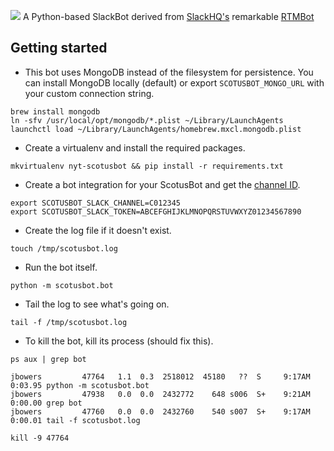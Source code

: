 ![](https://cloud.githubusercontent.com/assets/109988/10309923/32507b92-6c0d-11e5-8ae9-5bb0ca46077e.png)
A Python-based SlackBot derived from [SlackHQ's](https://github.com/slackhq/) remarkable [RTMBot](https://github.com/slackhq/python-rtmbot)

## Getting started

* This bot uses MongoDB instead of the filesystem for persistence. You can install MongoDB locally (default) or export `SCOTUSBOT_MONGO_URL` with your custom connection string.
```
brew install mongodb
ln -sfv /usr/local/opt/mongodb/*.plist ~/Library/LaunchAgents
launchctl load ~/Library/LaunchAgents/homebrew.mxcl.mongodb.plist
```

* Create a virtualenv and install the required packages.
```
mkvirtualenv nyt-scotusbot && pip install -r requirements.txt
```

* Create a bot integration for your ScotusBot and get the [channel ID](https://api.slack.com/methods/channels.list/test).
```
export SCOTUSBOT_SLACK_CHANNEL=C012345
export SCOTUSBOT_SLACK_TOKEN=ABCEFGHIJKLMNOPQRSTUVWXYZ01234567890
```

* Create the log file if it doesn't exist.
```
touch /tmp/scotusbot.log
```

* Run the bot itself.
```
python -m scotusbot.bot
```

* Tail the log to see what's going on.
```
tail -f /tmp/scotusbot.log
``` 

* To kill the bot, kill its process (should fix this).
```
ps aux | grep bot

jbowers         47764   1.1  0.3  2518012  45180   ??  S     9:17AM   0:03.95 python -m scotusbot.bot
jbowers         47938   0.0  0.0  2432772    648 s006  S+    9:21AM   0:00.00 grep bot
jbowers         47760   0.0  0.0  2432760    540 s007  S+    9:17AM   0:00.01 tail -f scotusbot.log

kill -9 47764
```